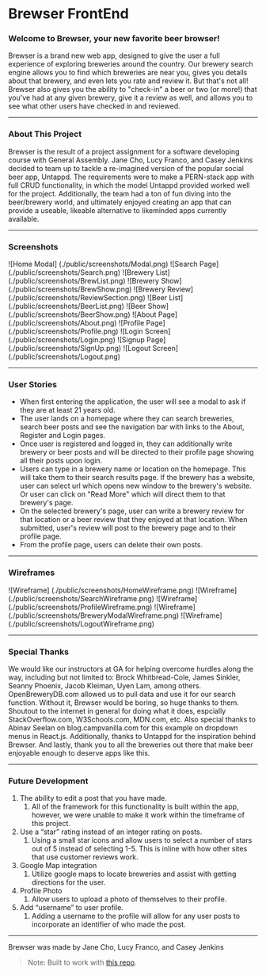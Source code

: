 # Brewser FrontEnd

### Welcome to Brewser, your new favorite beer browser!
Brewser is a brand new web app, designed to give the user a full experience of exploring breweries around the country. Our brewery search engine allows you to find which breweries are near you, gives you details about that brewery, and even lets you rate and review it. But that's not all! Brewser also gives you the ability to "check-in" a beer or two (or more!) that you've had at any given brewery, give it a review as well, and allows you to see what other users have checked in and reviewed.



___



### About This Project
Brewser is the result of a project assignment for a software developing course with General Assembly. Jane Cho, Lucy Franco, and Casey Jenkins decided to team up to tackle a re-imagined version of the popular social beer app, Untappd. The requirements were to make a PERN-stack app with full CRUD functionality, in which the model Untappd provided worked well for the project. Additionally, the team had a ton of fun diving into the beer/brewery world, and ultimately enjoyed creating an app that can provide a useable, likeable alternative to likeminded apps currently available.



___



### Screenshots

![Home Modal] (./public/screenshots/Modal.png)
![Search Page] (./public/screenshots/Search.png)
![Brewery List] (./public/screenshots/BrewList.png)
![Brewery Show] (./public/screenshots/BrewShow.png)
![Brewery Review] (./public/screenshots/ReviewSection.png)
![Beer List] (./public/screenshots/BeerList.png)
![Beer Show] (./public/screenshots/BeerShow.png)
![About Page] (./public/screenshots/About.png)
![Profile Page] (./public/screenshots/Profile.png)
![Login Screen] (./public/screenshots/Login.png)
![Signup Page] (./public/screenshots/SignUp.png)
![Logout Screen] (./public/screenshots/Logout.png)



___



### User Stories

* When first entering the application, the user will see a modal to ask if they are at least 21 years old.
* The user lands on a homepage where they can search breweries, search beer posts and see the navigation bar with links to the About, Register and Login pages.
* Once user is registered and logged in, they can additionally write brewery or beer posts and will be directed to their profile page showing all their posts upon login.
* Users can type in a brewery name or location on the homepage. This will take them to their search results page. If the brewery has a website, user can select url which opens new window to the brewery's website. Or user can click on "Read More" which will direct them to that brewery's page.
* On the selected brewery's page, user can write a brewery review for that location or a beer review that they enjoyed at that location. When submitted, user's review will post to the brewery page and to their profile page.
* From the profile page, users can delete their own posts.




___



### Wireframes
![Wireframe] (./public/screenshots/HomeWireframe.png)
![Wireframe] (./public/screenshots/SearchWireframe.png)
![Wireframe] (./public/screenshots/ProfileWireframe.png)
![Wireframe] (./public/screenshots/BreweryModalWireframe.png)
![Wireframe] (./public/screenshots/LogoutWireframe.png)



___



### Special Thanks
We would like our instructors at GA for helping overcome hurdles along the way, including but not limited to: Brock Whitbread-Cole, James Sinkler, Seanny Phoenix, Jacob Kleiman, Uyen Lam, among others. OpenBreweryDB.com allowed us to pull data and use it for our search function. Without it, Brewser would be boring, so huge thanks to them. Shoutout to the internet in general for doing what it does, espcially StackOverflow.com, W3Schools.com, MDN.com, etc. Also special thanks to Abinav Seelan on blog.campvanilla.com for this example on dropdown menus in React.js. Additionally, thanks to Untappd for the inspiration behind Brewser. And lastly, thank you to all the breweries out there that make beer enjoyable enough to deserve apps like this.



___



### Future Development

1. The ability to edit a post that you have made.
    1. All of the framework for this functionality is built within the app, however, we were unable to make it work within the timeframe of this project.
1. Use a “star” rating instead of an integer rating on posts.
    1. Using a small star icons and allow users to select a number of stars out of 5 instead of selecting 1-5. This is inline with how other sites that use customer reviews work.
1. Google Map integration
    1. Utilize google maps to locate breweries and assist with getting directions for the user.
1. Profile Photo
    1. Allow users to upload a photo of themselves to their profile.
1. Add “username” to user profile.
    1. Adding a username to the profile will allow for any user posts to incorporate an identifier of who made the post.



___



Brewser was made by Jane Cho, Lucy Franco, and Casey Jenkins

> Note: Built to work with [this repo](https://github.com/jmcho311/brewser-auth-backend).